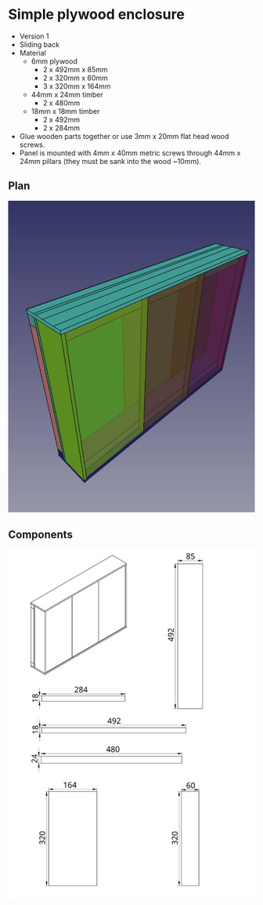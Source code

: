 # Simple plywood enclosure

* Version 1
* Sliding back
* Material
  * 6mm plywood
    * 2 x 492mm x 85mm
    * 2 x 320mm x 60mm
    * 3 x 320mm x 164mm
  * 44mm x 24mm timber
    * 2 x 480mm
  * 18mm x 18mm timber
    * 2 x 492mm
    * 2 x 284mm
* Glue wooden parts together or use 3mm x 20mm flat head wood screws.
* Panel is mounted with 4mm x 40mm metric screws through 44mm x 24mm pillars (they must be sank into the wood ~10mm).

## Plan
![Plan](screenshot.png)

## Components
![Components](enclosure_components.svg)
